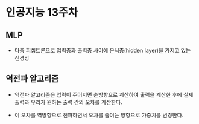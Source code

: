 # 인공지능 13주차

## MLP
- 다층 퍼셉트론으로 입력층과 출력층 사이에 은닉층(hidden layer)을 가지고 있는 신경망

## 역전파 알고리즘

- 역전파 알고리즘은 입력이 주어지면 순방향으로 계산하여 출력을 계산한 후에 실제 출력과 우리가 원하는 출력 간의 오차를 계산한다.

- 이 오차를 역방향으로 전파하면서 오차를 줄이는 방향으로 가중치를 변경한다.
